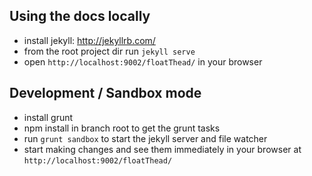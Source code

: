 ## Using the docs locally

  - install jekyll: http://jekyllrb.com/
  - from the root project dir run `jekyll serve`
  - open `http://localhost:9002/floatThead/` in your browser

## Development / Sandbox mode

  - install grunt
  - npm install in branch root to get the grunt tasks
  - run `grunt sandbox` to start the jekyll server and file watcher
  - start making changes and see them immediately in your browser at `http://localhost:9002/floatThead/`